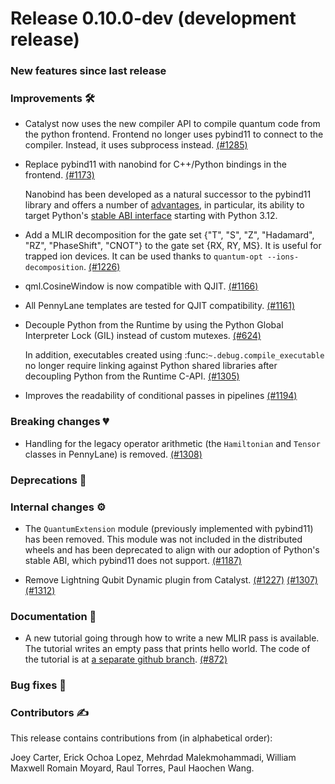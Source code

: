 # Release 0.10.0-dev (development release)

<h3>New features since last release</h3>

<h3>Improvements 🛠</h3>

* Catalyst now uses the new compiler API to compile quantum code from the python frontend.
  Frontend no longer uses pybind11 to connect to the compiler. Instead, it uses subprocess instead.
  [(#1285)](https://github.com/PennyLaneAI/catalyst/pull/1285)

* Replace pybind11 with nanobind for C++/Python bindings in the frontend.
  [(#1173)](https://github.com/PennyLaneAI/catalyst/pull/1173)

  Nanobind has been developed as a natural successor to the pybind11 library and offers a number of
  [advantages](https://nanobind.readthedocs.io/en/latest/why.html#major-additions), in particular,
  its ability to target Python's [stable ABI interface](https://docs.python.org/3/c-api/stable.html)
  starting with Python 3.12.

* Add a MLIR decomposition for the gate set {"T", "S", "Z", "Hadamard", "RZ", "PhaseShift", "CNOT"} to
  the gate set {RX, RY, MS}. It is useful for trapped ion devices. It can be used thanks to
  `quantum-opt --ions-decomposition`.
  [(#1226)](https://github.com/PennyLaneAI/catalyst/pull/1226)

* qml.CosineWindow is now compatible with QJIT.
  [(#1166)](https://github.com/PennyLaneAI/catalyst/pull/1166)

* All PennyLane templates are tested for QJIT compatibility.
  [(#1161)](https://github.com/PennyLaneAI/catalyst/pull/1161)

* Decouple Python from the Runtime by using the Python Global Interpreter Lock (GIL) instead of
  custom mutexes.
  [(#624)](https://github.com/PennyLaneAI/catalyst/pull/624)

  In addition, executables created using :func:`~.debug.compile_executable` no longer require
  linking against Python shared libraries after decoupling Python from the Runtime C-API.
  [(#1305)](https://github.com/PennyLaneAI/catalyst/pull/1305)

* Improves the readability of conditional passes in pipelines
  [(#1194)](https://github.com/PennyLaneAI/catalyst/pull/1194)

<h3>Breaking changes 💔</h3>

* Handling for the legacy operator arithmetic (the `Hamiltonian` and `Tensor` classes in PennyLane) 
  is removed.
  [(#1308)](https://github.com/PennyLaneAI/catalyst/pull/1308)

<h3>Deprecations 👋</h3>

<h3>Internal changes ⚙️</h3>

* The `QuantumExtension` module (previously implemented with pybind11) has been removed. This module
  was not included in the distributed wheels and has been deprecated to align with our adoption of
  Python's stable ABI, which pybind11 does not support.
  [(#1187)](https://github.com/PennyLaneAI/catalyst/pull/1187)

* Remove Lightning Qubit Dynamic plugin from Catalyst.
  [(#1227)](https://github.com/PennyLaneAI/catalyst/pull/1227)
  [(#1307)](https://github.com/PennyLaneAI/catalyst/pull/1307)
  [(#1312)](https://github.com/PennyLaneAI/catalyst/pull/1312)

<h3>Documentation 📝</h3>

* A new tutorial going through how to write a new MLIR pass is available. The tutorial writes an empty pass that prints hello world. The code of the tutorial is at [a separate github branch](https://github.com/PennyLaneAI/catalyst/commit/ba7b3438667963b307c07440acd6d7082f1960f3).
  [(#872)](https://github.com/PennyLaneAI/catalyst/pull/872)

<h3>Bug fixes 🐛</h3>

<h3>Contributors ✍️</h3>

This release contains contributions from (in alphabetical order):

Joey Carter,
Erick Ochoa Lopez,
Mehrdad Malekmohammadi,
William Maxwell
Romain Moyard,
Raul Torres,
Paul Haochen Wang.
